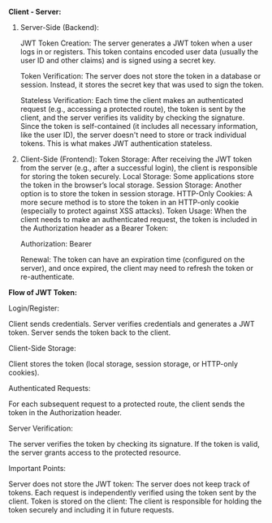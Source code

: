 
**Client - Server:**

1. Server-Side (Backend):
   
    JWT Token Creation: The server generates a JWT token when a user logs in or registers. This token contains encoded user data (usually the user ID and other claims) and is signed using a secret key.

    Token Verification: The server does not store the token in a database or session. Instead, it stores the secret key that was used to sign the token.

    Stateless Verification: Each time the client makes an authenticated request (e.g., accessing a protected route), the token is sent by the client, and the server verifies its validity by checking the    signature. Since the token is self-contained (it includes all necessary information, like the user ID), the server doesn't need to store or track individual tokens. This is what makes JWT authentication stateless.

3. Client-Side (Frontend):
Token Storage: After receiving the JWT token from the server (e.g., after a successful login), the client is responsible for storing the token securely.
Local Storage: Some applications store the token in the browser’s local storage.
Session Storage: Another option is to store the token in session storage.
HTTP-Only Cookies: A more secure method is to store the token in an HTTP-only cookie (especially to protect against XSS attacks).
Token Usage: When the client needs to make an authenticated request, the token is included in the Authorization header as a Bearer Token:

   Authorization: Bearer <JWT>

    Renewal: The token can have an expiration time (configured on the server), and once expired, the client may need to refresh the token or re-authenticate.

**Flow of JWT Token:**

Login/Register:

Client sends credentials.
Server verifies credentials and generates a JWT token.
Server sends the token back to the client.

Client-Side Storage:

Client stores the token (local storage, session storage, or HTTP-only cookies).

Authenticated Requests:

For each subsequent request to a protected route, the client sends the token in the Authorization header.

Server Verification:

The server verifies the token by checking its signature. If the token is valid, the server grants access to the protected resource.

Important Points:

Server does not store the JWT token: The server does not keep track of tokens. Each request is independently verified using the token sent by the client.
Token is stored on the client: The client is responsible for holding the token securely and including it in future requests.
